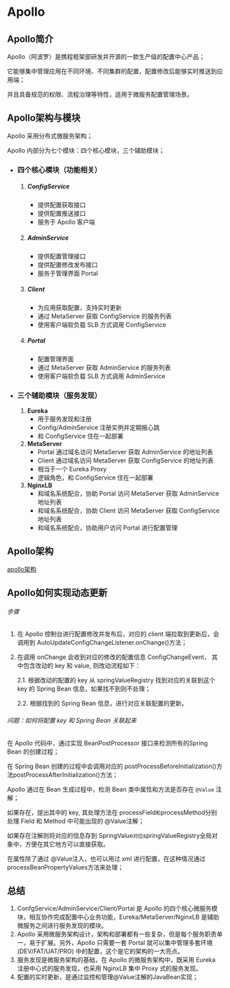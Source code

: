 # Apollo

## Apollo简介

Apollo（阿波罗）是携程框架部研发并开源的一款生产级的配置中心产品；

它能够集中管理应用在不同环境、不同集群的配置，配置修改后能够实时推送到应用端；

并且具备规范的权限、流程治理等特性，适用于微服务配置管理场景。

## Apollo架构与模块

Apollo 采用分布式微服务架构；

Apollo 内部分为七个模块：四个核心模块，三个辅助模块；

- ### 四个核心模块（功能相关）
  
  1. ##### ConfigService
     
     - 提供配置获取接口
     - 提供配置推送接口
     - 服务于 Apollo 客户端
  
  2. ##### AdminService
     
     - 提供配置管理接口
     - 提供配置修改发布接口
     - 服务于管理界面 Portal
  
  3. ##### Client
     
     - 为应用获取配置，支持实时更新
     - 通过 MetaServer 获取 ConfigService 的服务列表
     - 使用客户端软负载 SLB 方式调用 ConfigService
  
  4. ##### Portal
     
     - 配置管理界面
     - 通过 MetaServer 获取 AdminService 的服务列表
     - 使用客户端软负载 SLB 方式调用 AdminService

- ### 三个辅助模块（服务发现）
  
  1. **Eureka**
     - 用于服务发现和注册
     - Config/AdminService 注册实例并定期报心跳
     - 和 ConfigService 住在一起部署
  2. **MetaServer**
     - Portal 通过域名访问 MetaServer 获取 AdminService 的地址列表
     - Client 通过域名访问 MetaServer 获取 ConfigService 的地址列表
     - 相当于一个 Eureka Proxy
     - 逻辑角色，和 ConfigService 住在一起部署
  3. **NginxLB**
     - 和域名系统配合，协助 Portal 访问 MetaServer 获取 AdminService 地址列表
     - 和域名系统配合，协助 Client 访问 MetaServer 获取 ConfigService 地址列表
     - 和域名系统配合，协助用户访问 Portal 进行配置管理

## Apollo架构

[apollo架构](https://www.infoq.cn/article/ctrip-apollo-configuration-center-architecture)

## Apollo如何实现动态更新

###### 步骤

1. 在 Apollo 控制台进行配置修改并发布后，对应的 client 端拉取到更新后，会调用到 AutoUpdateConfigChangeListener.onChange()方法；

2. 在调用 onChange 会收到对应的修改的配置信息 ConfigChangeEvent， 其中包含改动的 key 和 value, 则改动流程如下：
   
   2.1. 根据改动的配置的 key 从 springValueRegistry 找到对应的关联到这个 key 的 Spring Bean 信息，如果找不到则不处理；
   
   2.2. 根据找到的 Spring Bean 信息，进行对应关联配置的更新。

###### 问题：如何将配置 key 和 Spring Bean 关联起来

在 Apollo 代码中，通过实现 BeanPostProcessor 接口来检测所有的Spring Bean 的创建过程；

在 Spring Bean 创建的过程中会调用对应的 postProcessBeforeInitialization()方法postProcessAfterInitialization()方法；

Apollo 通过在 Bean 生成过程中，检测 Bean 类中属性和方法是否存在 `@Value` 注解；

如果存在，提出其中的 key, 其处理方法在 processField` 和 `processMethod分别处理 Field 和 Method 中可能出现的 @Value注解；

如果存在注解则将对应的信息存到 SpringValue` 对应 `springValueRegistry全局对象中，方便在其它地方可以直接获取。

在属性除了通过 @Value注入，也可以用过 xml 进行配置，在这种情况通过 processBeanPropertyValues方法来处理；

## 总结

1. ConfgService/AdminService/Client/Portal 是 Apollo 的四个核心微服务模块，相互协作完成配置中心业务功能，Eureka/MetaServer/NginxLB 是辅助微服务之间进行服务发现的模块。
2. Apollo 采用微服务架构设计，架构和部署都有一些复杂，但是每个服务职责单一，易于扩展。另外，Apollo 只需要一套 Portal 就可以集中管理多套环境 (DEV/FAT/UAT/PRO) 中的配置，这个是它的架构的一大亮点。
3. 服务发现是微服务架构的基础，在 Apollo 的微服务架构中，既采用 Eureka 注册中心式的服务发现，也采用 NginxLB 集中 Proxy 式的服务发现。
4. 配置的实时更新，是通过监控和管理@Value注解的JavaBean实现；
